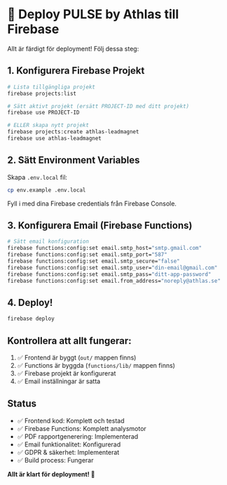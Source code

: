 # 🚀 Deploy PULSE by Athlas till Firebase

Allt är färdigt för deployment! Följ dessa steg:

## 1. Konfigurera Firebase Projekt

```bash
# Lista tillgängliga projekt
firebase projects:list

# Sätt aktivt projekt (ersätt PROJECT-ID med ditt projekt)
firebase use PROJECT-ID

# ELLER skapa nytt projekt
firebase projects:create athlas-leadmagnet
firebase use athlas-leadmagnet
```

## 2. Sätt Environment Variables

Skapa `.env.local` fil:
```bash
cp env.example .env.local
```

Fyll i med dina Firebase credentials från Firebase Console.

## 3. Konfigurera Email (Firebase Functions)

```bash
# Sätt email konfiguration
firebase functions:config:set email.smtp_host="smtp.gmail.com"
firebase functions:config:set email.smtp_port="587"
firebase functions:config:set email.smtp_secure="false"
firebase functions:config:set email.smtp_user="din-email@gmail.com"
firebase functions:config:set email.smtp_pass="ditt-app-password"
firebase functions:config:set email.from_address="noreply@athlas.se"
```

## 4. Deploy!

```bash
firebase deploy
```

## Kontrollera att allt fungerar:

1. ✅ Frontend är byggt (`out/` mappen finns)
2. ✅ Functions är byggda (`functions/lib/` mappen finns)
3. ✅ Firebase projekt är konfigurerat
4. ✅ Email inställningar är satta

## Status

- ✅ Frontend kod: Komplett och testad
- ✅ Firebase Functions: Komplett analysmotor
- ✅ PDF rapportgenerering: Implementerad
- ✅ Email funktionalitet: Konfigurerad
- ✅ GDPR & säkerhet: Implementerat
- ✅ Build process: Fungerar

**Allt är klart för deployment! 🎉**
